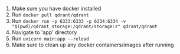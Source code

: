 1. Make sure you have docker installed
2. Run `docker pull qdrant/qdrant`
3. Run `docker run -p 6333:6333 -p 6334:6334 -v "$(pwd)/qdrant_storage:/qdrant/storage:z" qdrant/qdrant`
4. Navigate to 'app' directory
5. Run `uvicorn main:app --reload`
6. Make sure to clean up any docker containers/images after running
